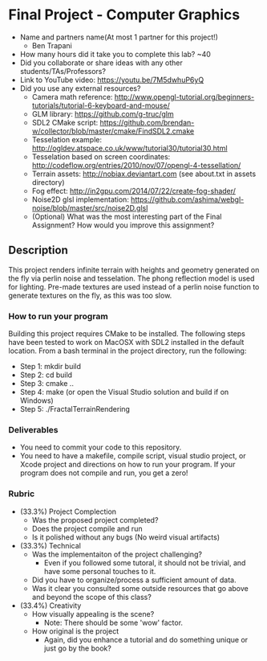 # Final Project - Computer Graphics

* Name and partners name(At most 1 partner for this project!)
  * Ben Trapani
* How many hours did it take you to complete this lab? ~40
* Did you collaborate or share ideas with any other students/TAs/Professors?
* Link to YouTube video: https://youtu.be/7M5dwhuP6yQ
* Did you use any external resources? 
  * Camera math reference: http://www.opengl-tutorial.org/beginners-tutorials/tutorial-6-keyboard-and-mouse/
  * GLM library: https://github.com/g-truc/glm
  * SDL2 CMake script: https://github.com/brendan-w/collector/blob/master/cmake/FindSDL2.cmake
  * Tesselation example: http://ogldev.atspace.co.uk/www/tutorial30/tutorial30.html
  * Tesselation based on screen coordinates: http://codeflow.org/entries/2010/nov/07/opengl-4-tessellation/
  * Terrain assets: http://nobiax.deviantart.com (see about.txt in assets directory)
  * Fog effect: http://in2gpu.com/2014/07/22/create-fog-shader/
  * Noise2D glsl implementation: https://github.com/ashima/webgl-noise/blob/master/src/noise2D.glsl
  * (Optional) What was the most interesting part of the Final Assignment? How would you improve this assignment?
 
## Description

This project renders infinite terrain with heights and geometry generated on the fly via
perlin noise and tesselation. The phong reflection model is used for lighting. Pre-made
textures are used instead of a perlin noise function to generate textures on the fly, as this
was too slow.
  
### How to run your program
Building this project requires CMake to be installed.
The following steps have been tested to work on MacOSX with SDL2 installed in
the default location. From a bash terminal in the project directory, run the following:
* Step 1: mkdir build
* Step 2: cd build
* Step 3: cmake ..
* Step 4: make (or open the Visual Studio solution and build if on Windows)
* Step 5: ./FractalTerrainRendering

### Deliverables

* You need to commit your code to this repository.
* You need to have a makefile, compile script, visual studio project, or Xcode project and directions on how to run your program. If your program does not compile and run, you get a zero!

### Rubric

* (33.3%) Project Complection
  * Was the proposed project completed?
  * Does the project compile and run
  * Is it polished without any bugs (No weird visual artifacts)
* (33.3%) Technical
  * Was the implementaiton of the project challenging?
    * Even if you followed some tutoral, it should not be trivial, and have some personal touches to it.
  * Did you have to organize/process a sufficient amount of data.
  * Was it clear you consulted some outside resources that go above and beyond the scope of this class?
* (33.4%) Creativity
  * How visually appealing is the scene?
    * Note: There should be some 'wow' factor.
  * How original is the project
    * Again, did you enhance a tutorial and do something unique or just go by the book?
